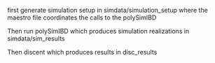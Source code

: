




first generate simulation setup in simdata/simulation_setup where the maestro file 
coordinates the calls to the polySimIBD

Then run polySimIBD which produces simulation realizations in simdata/sim_results

Then discent which produces results in disc_results
